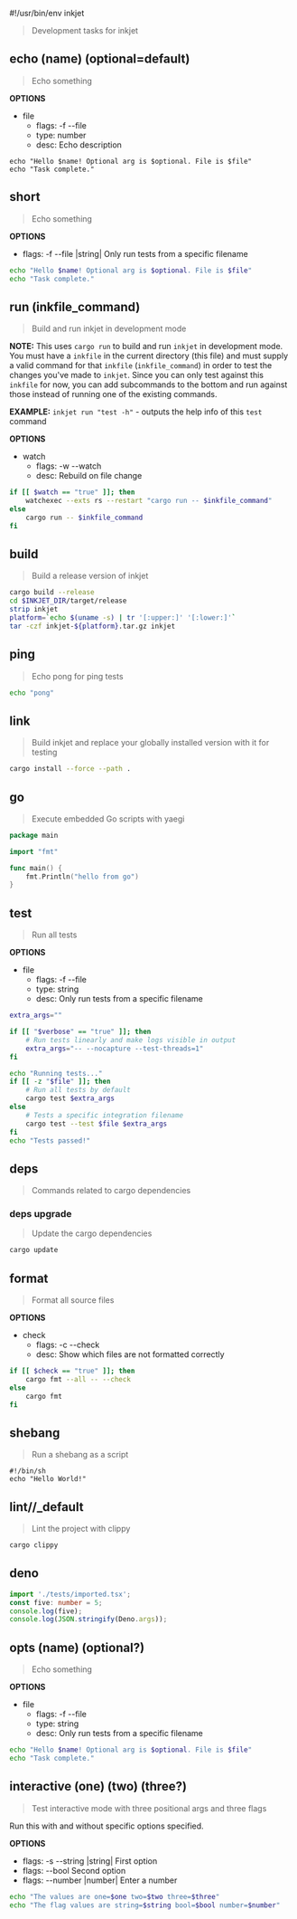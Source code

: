 #!/usr/bin/env inkjet

> Development tasks for inkjet

## echo (name) (optional=default)

> Echo something

**OPTIONS**

- file
  - flags: -f --file
  - type: number
  - desc: Echo description

```
echo "Hello $name! Optional arg is $optional. File is $file"
echo "Task complete."
```

## short

> Echo something

**OPTIONS**

- flags: -f --file |string| Only run tests from a specific filename

```sh
echo "Hello $name! Optional arg is $optional. File is $file"
echo "Task complete."
```

## run (inkfile_command)

> Build and run inkjet in development mode

**NOTE:** This uses `cargo run` to build and run `inkjet` in development mode. You must have a `inkfile` in the current directory (this file) and must supply a valid command for that `inkfile` (`inkfile_command`) in order to test the changes you've made to `inkjet`. Since you can only test against this `inkfile` for now, you can add subcommands to the bottom and run against those instead of running one of the existing commands.

**EXAMPLE:** `inkjet run "test -h"` - outputs the help info of this `test` command

**OPTIONS**

- watch
  - flags: -w --watch
  - desc: Rebuild on file change

```bash
if [[ $watch == "true" ]]; then
    watchexec --exts rs --restart "cargo run -- $inkfile_command"
else
    cargo run -- $inkfile_command
fi
```

## build

> Build a release version of inkjet

```bash
cargo build --release
cd $INKJET_DIR/target/release
strip inkjet
platform=`echo $(uname -s) | tr '[:upper:]' '[:lower:]'`
tar -czf inkjet-${platform}.tar.gz inkjet
```

## ping

> Echo pong for ping tests

```sh
echo "pong"
```

## link

> Build inkjet and replace your globally installed version with it for testing

```bash
cargo install --force --path .
```

## go

> Execute embedded Go scripts with yaegi

```go
package main

import "fmt"

func main() {
	fmt.Println("hello from go")
}
```

## test

> Run all tests

**OPTIONS**

- file
  - flags: -f --file
  - type: string
  - desc: Only run tests from a specific filename

```bash
extra_args=""

if [[ "$verbose" == "true" ]]; then
    # Run tests linearly and make logs visible in output
    extra_args="-- --nocapture --test-threads=1"
fi

echo "Running tests..."
if [[ -z "$file" ]]; then
    # Run all tests by default
    cargo test $extra_args
else
    # Tests a specific integration filename
    cargo test --test $file $extra_args
fi
echo "Tests passed!"
```

## deps

> Commands related to cargo dependencies

### deps upgrade

> Update the cargo dependencies

```bash
cargo update
```

## format

> Format all source files

**OPTIONS**

- check
  - flags: -c --check
  - desc: Show which files are not formatted correctly

```bash
if [[ $check == "true" ]]; then
    cargo fmt --all -- --check
else
    cargo fmt
fi
```

## shebang

> Run a shebang as a script

```
#!/bin/sh
echo "Hello World!"
```

## lint//\_default

> Lint the project with clippy

```bash
cargo clippy
```

## deno

```ts
import './tests/imported.tsx';
const five: number = 5;
console.log(five);
console.log(JSON.stringify(Deno.args));
```

## opts (name) (optional?)

> Echo something

**OPTIONS**

- file
  - flags: -f --file
  - type: string
  - desc: Only run tests from a specific filename

```sh
echo "Hello $name! Optional arg is $optional. File is $file"
echo "Task complete."
```

## interactive (one) (two) (three?)

> Test interactive mode with three positional args and three flags

Run this with and without specific options specified.

**OPTIONS**

- flags: -s --string |string| First option
- flags: --bool Second option
- flags: --number |number| Enter a number

```sh
echo "The values are one=$one two=$two three=$three"
echo "The flag values are string=$string bool=$bool number=$number"
```
